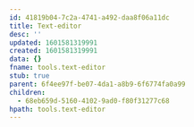 ```yaml
---
id: 41819b04-7c2a-4741-a492-daa8f06a11dc
title: Text-editor
desc: ''
updated: 1601581319991
created: 1601581319991
data: {}
fname: tools.text-editor
stub: true
parent: 6f4ee97f-be07-4da1-a8b9-6f6774fa0a99
children:
  - 68eb659d-5160-4102-9ad0-f80f31277c68
hpath: tools.text-editor
---
```


